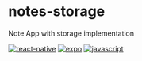 # notes-storage
Note App with storage implementation

[![react-native](https://img.shields.io/badge/React_Native-585858.svg?style=for-the-badge&logo=React)](https://github.com/AshileySabah/notes-storage)
[![expo](https://img.shields.io/badge/Expo_CLI-585858.svg?style=for-the-badge&logo=Expo)](https://github.com/AshileySabah/notes-storage)
[![javascript](https://img.shields.io/badge/JavaScript-585858.svg?style=for-the-badge&logo=Javascript)](https://github.com/AshileySabah/notes-storage)
